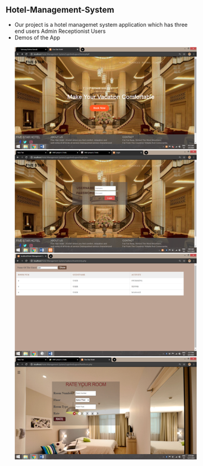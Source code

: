 ## Hotel-Management-System

* Our project is a hotel managemet system application which has three end users 
   Admin
   Receptionist
   Users
  <br/> 
* Demos of the App <br/> <br/>
![Doctor Page](Demos/home.png)
![Doctor Page](Demos/login.png)
![Doctor Page](Demos/guest.png)
![Doctor Page](Demos/rate.png)


